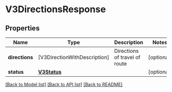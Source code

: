 # V3DirectionsResponse

## Properties
Name | Type | Description | Notes
------------ | ------------- | ------------- | -------------
**directions** | [V3DirectionWithDescription] | Directions of travel of route | [optional] 
**status** | [**V3Status**](V3Status.md) |  | [optional] 

[[Back to Model list]](../README.md#documentation-for-models) [[Back to API list]](../README.md#documentation-for-api-endpoints) [[Back to README]](../README.md)


